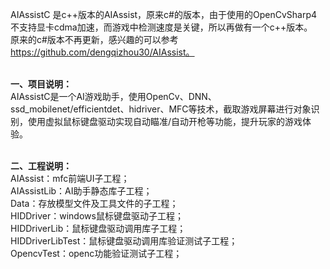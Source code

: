 AIAssistC 是c++版本的AIAssist，原来c#的版本，由于使用的OpenCvSharp4不支持显卡cdma加速，而游戏中检测速度是关键，所以再做有一个c++版本。<br>
原来的c#版本不再更新，感兴趣的可以参考 https://github.com/dengqizhou30/AIAssist。
<br><br>

**一、项目说明：**<br>
AIAssistC是一个AI游戏助手，使用OpenCv、DNN、ssd_mobilenet/efficientdet、hidriver、MFC等技术，截取游戏屏幕进行对象识别，使用虚拟鼠标键盘驱动实现自动瞄准/自动开枪等功能，提升玩家的游戏体验。
<br><br>

**二、工程说明：**<br>
AIAssist：mfc前端UI子工程；<br>
AIAssistLib：AI助手静态库子工程；<br>
Data：存放模型文件及工具文件的子工程；<br>
HIDDriver：windows鼠标键盘驱动子工程；<br>
HIDDriverLib：鼠标键盘驱动调用库子工程；<br>
HIDDriverLibTest：鼠标键盘驱动调用库验证测试子工程；<br>
OpencvTest：openc功能验证测试子工程；<br>
<br><br>